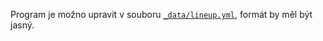 Program je možno upravit v souboru [`_data/lineup.yml`](_data/lineup.yml), formát by měl být jasný.
